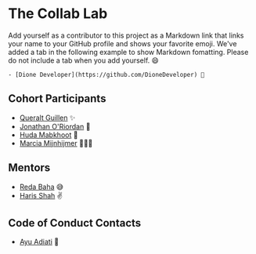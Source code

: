 # The Collab Lab

Add yourself as a contributor to this project as a Markdown link that links your name to your GitHub profile and shows your favorite emoji. We've added a tab in the following example to show Markdown fomatting. Please do not include a tab when you add yourself. 😄

    - [Dione Developer](https://github.com/DioneDeveloper) 💅

## Cohort Participants

- [Queralt Guillen](https://github.com/Wyna-7) ✨
- [Jonathan O'Riordan](https://github.com/joriordan332) 🤟
- [Huda Mabkhoot](https://github.com/Hudamabkhoot) 💪
- [Marcia Mijnhijmer](https://github.com/marshjaja) 🤸🏾‍♀

## Mentors

- [Reda Baha](https://github.com/redapy) 😅
- [Haris Shah](https://github.com/hariscs) ✌

## Code of Conduct Contacts

- [Ayu Adiati](https://github.com/adiati98) 🤩
